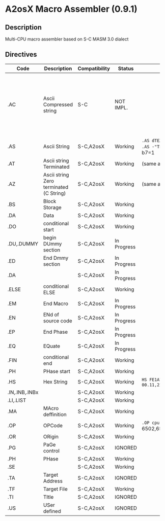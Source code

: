# A2osX Macro Assembler (0.9.1)

## Description

Multi-CPU macro assembler based on S-C MASM 3.0 dialect

## Directives

| Code | Description | Compatibility | Status | Syntax | Comment |
|-|-|-|-|-|-|
| .AC  | Ascii Compressed string| S-C           | NOT IMPL.   |             | As strings are supposed to be printed with A2osX API, Printf cannot handle 'AC' compressed strings |
| .AS  | Ascii String | S-C,A2osX     | Working     |  `.AS dTEXTd` where d is any delimiter `.AS -"TEXT"`produce ascii code with b7=1             | |
| .AT  | Ascii string Terminated | S-C,A2osX     | Working     | (same as above) | |
| .AZ  | Ascii string Zero terminated (C String) | S-C,A2osX     | Working     | (same as above) | |
| .BS  | Block Storage | S-C,A2osX     | Working     |             | |
| .DA  | Data | S-C,A2osX     | Working |             | |
| .DO  | conditional start | S-C,A2osX     | Working |             | |
| .DU,.DUMMY | begin DUmmy section | S-C,A2osX     | In Progress |             | |
| .ED  | End Dmmy section | S-C,A2osX     | In Progress |             | |
| .DA  | | S-C,A2osX     | In Progress |             | |
| .ELSE | conditional ELSE | S-C,A2osX     | Working |             | |
| .EM  | End Macro | S-C,A2osX     | In Progress |             | |
| .EN  | ENd of source code | S-C,A2osX     | In Progress |             | |
| .EP  | End Phase| S-C,A2osX     | In Progress |             | |
| .EQ  | EQuate | S-C,A2osX     | In Progress |             | |
| .FIN | conditional end| S-C,A2osX     | Working |             | |
| .PH  | PHase start| S-C,A2osX     | Working |             | |
| .HS  | Hex String | S-C,A2osX     | Working | `HS FE1A78`     delimiter allowed : `HS 00.11,22`            | |
| .IN,.INB,.INBx | | S-C,A2osX     | Working |             | |
| .LI,.LIST  | | S-C,A2osX     | Working |             | |
| .MA  | MAcro deffinition | S-C,A2osX     | Working |             | |
| .OP  | OPCode | S-C,A2osX     | Working | `.OP cpu` where cpu is one of 6502,65C02,65R02,65816,Z80,S16           | |
| .OR  | ORigin | S-C,A2osX     | Working |             | |
| .PG  | PaGe control | S-C,A2osX     | IGNORED |             | |
| .PH  | PHase | S-C,A2osX     | Working |             | |
| .SE  | | S-C,A2osX     | Working |             | |
| .TA  | Target Address| S-C,A2osX     | IGNORED |             | |
| .TF  | Target File | S-C,A2osX     | Working |             | |
| .TI  | TItle | S-C,A2osX     | IGNORED |             | |
| .US  | USer defined | S-C,A2osX     | IGNORED |             | |


 